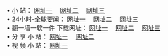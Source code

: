 &#8226; 小 站：
<a href="http://2.vizvaz.com/" target="_blank">网址一</a>
　<a href="http://77.gw.lt/" target="_blank">网址二</a>
　<a href="http://app365.ml/" target="_blank">网址三</a>
　<br />
&#8226; 24小时-全球要闻：
<a href="http://2.vizvaz.com/read/go/n1.html" target="_blank">网址一</a>
　<a href="http://77.gw.lt/read/go/n1.html" target="_blank">网址二</a>
　<a href="http://app365.ml/read/go/n1.html" target="_blank">网址三</a>
　<br />
&#8226; 翻一墙一软一件 下载网址：
<a href="http://2.vizvaz.com/read/go/f1.html" target="_blank">网址一</a>
　<a href="http://77.gw.lt/read/go/f2.html" target="_blank">网址二</a>
　<a href="http://app365.ml/read/go/f3.html" target="_blank">网址三</a>
<br />
&#8226; 分 享 小 站：
<a href="http://2.vizvaz.com/" target="_blank">网址一</a>
　<a href="http://77.gw.lt/" target="_blank">网址二</a>
<br />
&#8226; 视 频 小 站：
<a href="http://app365.ml/" target="_blank">网址一</a><br />
